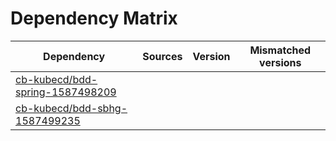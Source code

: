 # Dependency Matrix

Dependency | Sources | Version | Mismatched versions
---------- | ------- | ------- | -------------------
[cb-kubecd/bdd-spring-1587498209](https://github.com/cb-kubecd/bdd-spring-1587498209.git) |  | []() | 
[cb-kubecd/bdd-sbhg-1587499235](https://github.com/cb-kubecd/bdd-sbhg-1587499235.git) |  | []() | 
